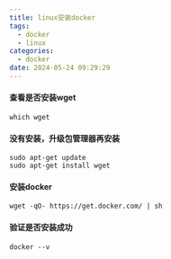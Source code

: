 ```yaml
---
title: linux安装docker
tags:
  - docker
  - linux
categories:
  - docker
date: 2024-05-24 09:29:29
---
```


#### 查看是否安装wget
```shell
which wget
```
#### 没有安装，升级包管理器再安装
```shell
sudo apt-get update
sudo apt-get install wget
```
#### 安装docker
```shell
wget -qO- https://get.docker.com/ | sh
```
#### 验证是否安装成功
```shell
docker --v
```